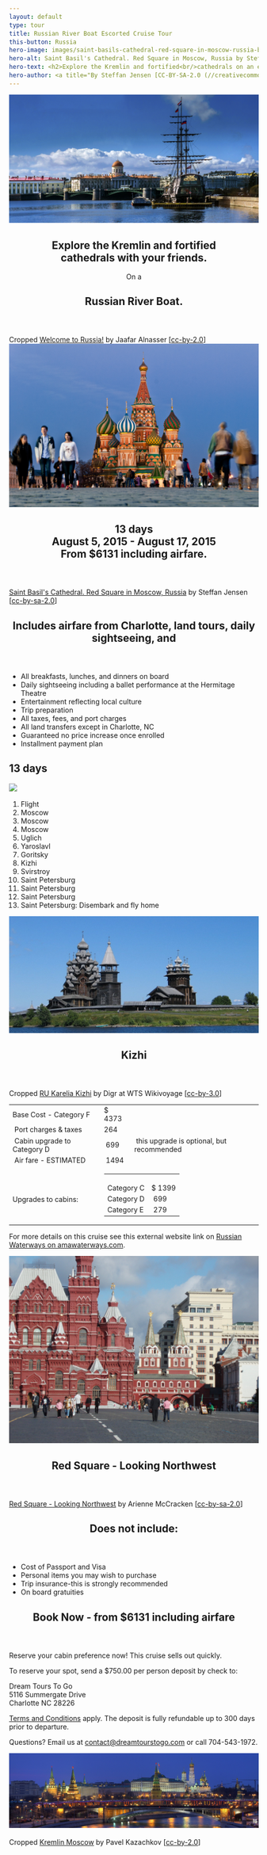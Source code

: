 ```yaml
---
layout: default
type: tour
title: Russian River Boat Escorted Cruise Tour
this-button: Russia
hero-image: images/saint-basils-cathedral-red-square-in-moscow-russia-by-steffan-jensen-cc-by-sa-20.jpg
hero-alt: Saint Basil's Cathedral. Red Square in Moscow, Russia by Steffan Jensen on Flickr, cc-by-sa-2.0
hero-text: <h2>Explore the Kremlin and fortified<br/>cathedrals on an escorted tour</h2>on a <h2>Russian River Boat.</h2>
hero-author: <a title="By Steffan Jensen [CC-BY-SA-2.0 (//creativecommons.org/licenses/by-sa/2.0)], via Flickr" href="//flic.kr/p/nsHhyB">Saint Basil's Cathedral. Red Square in Moscow, Russia</a> by Steffan Jensen &#91;<a href="//creativecommons.org/licenses/by-sa/2.0">cc-by-sa-2.0</a>&#93;
---
```

<div id="p1" class="page">
<div class="picture-book-page-image">
<img src="images/welcome-to-russia-by-jaafar-alnasser-on-flickr-cc-by-2.0.jpg" alt="Welcome to Russia! by Jaafar Alnasser on Flickr, cc-by-2.0"/>
</div>
<div class="picture-book-page-text">
<header>
<h2>Explore the Kremlin and fortified<br/>cathedrals with your friends.</h2>
On a
<h2>Russian River Boat.</h2>
</header>
</div>
<div class="picture-book-page-image-author">
Cropped <a title="By Jaafar Alnasser [CC-BY-2.0 (//creativecommons.org/licenses/by/2.0)], via Flickr" href="//www.flickr.com/photos/71011448@N08/14256154431">Welcome to Russia!</a> by Jaafar Alnasser &#91;<a href="//creativecommons.org/licenses/by/2.0">cc-by-2.0</a>&#93;
</div>
</div>

<div id="p2" class="page">
<div class="picture-book-page-image">
<img src="images/saint-basils-cathedral-red-square-in-moscow-russia-by-steffan-jensen-cc-by-sa-20.jpg" alt="'Saint Basil's Cathedral. Red Square in Moscow, Russia' by Steffan Jensen on Flickr, cc-by-sa-2.0"/>
</div>
<div class="picture-book-page-text">
<header>
<h2>
13 days<br/>
August 5, 2015 - August 17, 2015<br/>
From $6131 including airfare.
</h2>
</header>
</div>
<div class="picture-book-page-image-author">
<a title="By Steffan Jensen [CC-BY-SA-2.0 (//creativecommons.org/licenses/by-sa/2.0)], via Flickr" href="//flic.kr/p/nsHhyB">Saint Basil's Cathedral. Red Square in Moscow, Russia</a> by Steffan Jensen &#91;<a href="//creativecommons.org/licenses/by-sa/2.0">cc-by-sa-2.0</a>&#93;
</div>
</div>

<div class="on-white">
<header>
<h2>Includes airfare from Charlotte, land tours, daily sightseeing, and</h2>
</header>
<p>
<ul>
<li>All breakfasts, lunches, and dinners on board</li>
<li>Daily sightseeing including a ballet performance at the Hermitage Theatre</li>
<li>Entertainment reflecting local culture</li>
<li>Trip preparation</li>
<li>All taxes, fees, and port charges</li>
<li>All land transfers except in Charlotte, NC</li>
<li>Guaranteed no price increase once enrolled</li>
<li>Installment payment plan</li>
</ul>
</p>

<p>
<h2>13 days</h2>
<img src="http://maps.googleapis.com/maps/api/staticmap?format=png&sensor=false&size=640x800&maptype=roadmap&markers=label:2|55.7571338,37.393107&markers=label:3|55.7571338,37.593107&markers=label:4|55.7571338,37.793107&markers=label:5|Uglich,Russia&markers=label:6|Yaroslavl,Russia&markers=label:7|Goritsky,Russia&markers=label:8|Kizhi,Russia&markers=label:9|Svirstroy,Russia&markers=label:%E2%92%91|59.894492,30.0233958&markers=label:%E2%92%92|59.894492,30.2233958&markers=label:%E2%92%93|59.894492,30.4233958&markers=label:%E2%92%94|59.894492,30.6233958"></p>

<p>
<ol>
<li>Flight</li>
<li>Moscow</li>
<li>Moscow</li>
<li>Moscow</li>
<li>Uglich</li>
<li>Yaroslavl</li>
<li>Goritsky</li>
<li>Kizhi</li>
<li>Svirstroy</li>
<li>Saint Petersburg</li>
<li>Saint Petersburg</li>
<li>Saint Petersburg</li>
<li>Saint Petersburg: Disembark and fly home</li>
</ol>
</p>

</div>

<div id="p2b" class="page">
<div class="picture-book-page-image">
<img src="images/ru-karelia-kizhi-by-digr-at-wts-wikivoyage-cc-by-30.jpg" alt="RU Karelia Kizhi by Digr at WTS Wikivoyage, cc-by-3.0"/>
</div>
<div class="picture-book-page-text">
<header>
<h2>
Kizhi
</h2>
</header>
</div>
<div class="picture-book-page-image-author">
Cropped <a title="By Digr at WTS Wikivoyage [CC-BY-3.0 (//creativecommons.org/licenses/by/3.0)], via Wikimedia Commons" href="//commons.wikimedia.org/wiki/File%3ARU_Karelia_Kizhi.JPG">RU Karelia Kizhi</a> by Digr at WTS Wikivoyage &#91;<a href="//creativecommons.org/licenses/by/3.0">cc-by-3.0</a>&#93;
</div>
</div>

<div class="on-white">

<div class="align-right">
<p>
<table>
<tbody>
<tr>
<td>Base Cost - Category F</td>
<td>$ 4373</td>
<td>&nbsp;</td>
</tr>
<tr>
<td >&nbsp;Port charges &amp; taxes</td>
<td >264<br>
</td>
<td >&nbsp;</td>
</tr>
<tr>
<td >&nbsp;Cabin upgrade to Category D</td>
<td >&nbsp;699</td>
<td >&nbsp;this upgrade is optional, but recommended</td>
</tr>
<tr>
<td >&nbsp;Air fare - ESTIMATED</td>
<td >&nbsp;1494</td>
<td >&nbsp;</td>
</tr>
<tr>
<td >&nbsp;<br>
Upgrades to cabins:</td>
<td colspan="2">
<table >
<tbody>
<tr>
<td >&nbsp;<br>
Category C</td>
<td >&nbsp;<br>
$ 1399</td>
</tr>
<tr>
<td >Category D</td>
<td >&nbsp;699</td>
</tr>
<tr>
<td >Category E</td>
<td >&nbsp;279</td>
</tr>
</tbody>
</table>
</td>
</tr>
</tbody>
</table>
</p>
</div>
<div>
<p>For more details on this cruise see this external website link on <a href="http://www.amawaterways.com/IGPID176-2015" class="no-call-to-action" target="_blank">Russian Waterways on amawaterways.com</a>.</p>
</div>
</div>

<div id="p3" class="page">
<div class="picture-book-page-image">
<img src="images/red-square-looking-northwest-by-arienne-mccracken-cc-by-sa-20.jpg" alt="Red Square - Looking Northwest by Arienne McCracken on Flickr, cc-by-sa-2.0"/>
</div>
<div class="picture-book-page-text">
<header>
<h2>
Red Square - Looking Northwest
</h2>
</header>
</div>
<div class="picture-book-page-image-author">
<a title="By Arienne McCracken [CC-BY-SA-2.0 (//creativecommons.org/licenses/by-sa/2.0)], via Flickr" href="//www.flickr.com/photos/paeonia1/3835900363">Red Square - Looking Northwest</a> by Arienne McCracken &#91;<a href="//creativecommons.org/licenses/by-sa/2.0">cc-by-sa-2.0</a>&#93;
</div>
</div>


<div class="on-white">

<header>
<h2>Does not include:</h2>
</header>
<ul>
<li>Cost of Passport and Visa</li>
<li>Personal items you may wish to purchase</li>
<li>Trip insurance-this is strongly recommended</li>
<li>On board gratuities</li>
</ul>
<div class="heading-spacer" id="book-now">
<div class="heading-spacer-first-element">
<header>
<h2><div class="action-text">Book Now - from $6131 including airfare</div></h2>
</header>

<p>Reserve your cabin preference now! This cruise sells out quickly.</p>

<p>To reserve your spot, send a $750.00 per person deposit by check to:</p>

<p>
Dream Tours To Go<br/>
5116 Summergate Drive<br/>
Charlotte NC 28226
</p>

<p><a href="terms-conditions.html">Terms and Conditions</a> apply. The deposit is fully refundable up to 300 days prior to departure.</p>

<p>Questions? Email us at <a href="mailto:contact@dreamtourstogo.com">contact@dreamtourstogo.com</a> or call 704-543-1972.</p>
</div>
</div>
</div>
<div id="p4" class="page">
<div class="picture-book-page-image">
<img src="images/moscow-kremlin-by-pavel-kazachkov-cc-by-20.jpg" alt="Moscow Kremlin by Pavel Kazachkov on Flickr, cc-by-2.0">
</div>
<div class="picture-book-page-text">
<br/>
</div>
<div class="picture-book-page-image-author">
Cropped <a title="(Cropped copy of image) By Pavel Kazachkov [CC-BY-2.0 (//creativecommons.org/licenses/by/2.0)], via Flickr" href="//www.flickr.com/photos/koraxdc/8707177088">Kremlin Moscow</a> by Pavel Kazachkov &#91;<a href="//creativecommons.org/licenses/by/2.0">cc-by-2.0</a>&#93;
</div>
</div>

